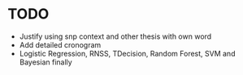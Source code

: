 # TODO

- Justify using snp context and other thesis with own word
- Add detailed cronogram
- Logistic Regression, RNSS, TDecision, Random Forest, SVM and Bayesian finally

